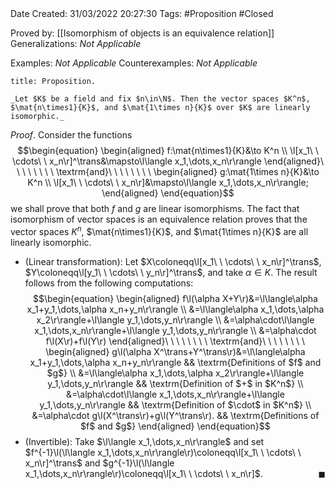 <br />
<br />

Date Created: 31/03/2022 20:27:30
Tags: #Proposition #Closed

Proved by: [[Isomorphism of objects is an equivalence relation]]
Generalizations: _Not Applicable_

Examples: _Not Applicable_
Counterexamples: _Not Applicable_

``` ad-Proposition
title: Proposition.

_Let $K$ be a field and fix $n\in\N$. Then the vector spaces $K^n$, $\mat{n\times1}{K}$, and $\mat{1\times n}{K}$ over $K$ are linearly isomorphic._

```

_Proof_. Consider the functions
$$\begin{equation}
    \begin{aligned}
        f:\mat{n\times1}{K}&\to K^n \\
        \l[x_1\ \ \cdots\ \ x_n\r]^\trans&\mapsto\l\langle x_1,\dots,x_n\r\rangle
    \end{aligned}\ \ \ \ \ \ \ \ \textrm{and}\ \ \ \ \ \ \ \ 
    \begin{aligned}
        g:\mat{1\times n}{K}&\to K^n \\
        \l[x_1\ \ \cdots\ \ x_n\r]&\mapsto\l\langle x_1,\dots,x_n\r\rangle;
    \end{aligned}
\end{equation}$$
we shall prove that both $f$ and $g$ are linear isomorphisms. The fact that isomorphism of vector spaces is an equivalence relation proves that the vector spaces $K^n$, $\mat{n\times1}{K}$, and $\mat{1\times n}{K}$ are all linearly isomorphic.
* (Linear transformation): Let $X\coloneqq\l[x_1\ \ \cdots\ \ x_n\r]^\trans$, $Y\coloneqq\l[y_1\ \ \cdots\ \ y_n\r]^\trans$, and take $\alpha\in K$. The result follows from the following computations:
$$\begin{equation}
    \begin{aligned}
        f\l(\alpha X+Y\r)&=\l\langle\alpha x_1+y_1,\dots,\alpha x_n+y_n\r\rangle \\
        &=\l\langle\alpha x_1,\dots,\alpha x_2\r\rangle+\l\langle y_1,\dots,y_n\r\rangle \\
        &=\alpha\cdot\l\langle x_1,\dots,x_n\r\rangle+\l\langle y_1,\dots,y_n\r\rangle \\
        &=\alpha\cdot f\l(X\r)+f\l(Y\r)
    \end{aligned}\ \ \ \ \ \ \ \ \textrm{and}\ \ \ \ \ \ \ \ 
	\begin{aligned}
		g\l(\alpha X^\trans+Y^\trans\r)&=\l\langle\alpha x_1+y_1,\dots,\alpha x_n+y_n\r\rangle && \textrm{Definitions of $f$ and $g$} \\
        &=\l\langle\alpha x_1,\dots,\alpha x_2\r\rangle+\l\langle y_1,\dots,y_n\r\rangle && \textrm{Definition of $+$ in $K^n$} \\
        &=\alpha\cdot\l\langle x_1,\dots,x_n\r\rangle+\l\langle y_1,\dots,y_n\r\rangle && \textrm{Definition of $\cdot$ in $K^n$} \\
        &=\alpha\cdot g\l(X^\trans\r)+g\l(Y^\trans\r). && \textrm{Definitions of $f$ and $g$}
	\end{aligned}
\end{equation}$$
* (Invertible): Take $\l\langle x_1,\dots,x_n\r\rangle$ and set $f^{-1}\l(\l\langle x_1,\dots,x_n\r\rangle\r)\coloneqq\l[x_1\ \ \cdots\ \ x_n\r]^\trans$ and $g^{-1}\l(\l\langle x_1,\dots,x_n\r\rangle\r)\coloneqq\l[x_1\ \ \cdots\ \ x_n\r]$.<span style="float:right;">$\blacksquare$</span>
